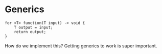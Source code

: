 # Generics

    for <T> function(T input) -> void {
        T output = input;
        return output;
    }


How do we implement this? Getting generics to work is super important.

